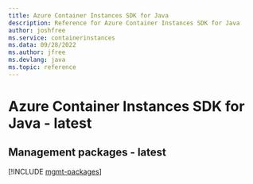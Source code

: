 ```yaml
---
title: Azure Container Instances SDK for Java
description: Reference for Azure Container Instances SDK for Java
author: joshfree
ms.service: containerinstances
ms.data: 09/28/2022
ms.author: jfree
ms.devlang: java
ms.topic: reference
---
```

# Azure Container Instances SDK for Java - latest

## Management packages - latest
[!INCLUDE [mgmt-packages](container-instances-mgmt-index.md)]